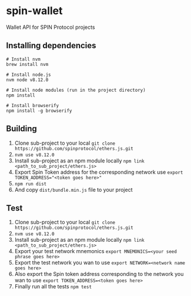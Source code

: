 # spin-wallet
Wallet API for SPIN Protocol projects

## Installing dependencies

```
# Install nvm
brew install nvm

# Install node.js
nvm node v8.12.0

# Install node modules (run in the project directory)
npm install

# Install browserify
npm install -g browserify

```

## Building

1. Clone sub-project to your local `git clone https://github.com/spinprotocol/ethers.js.git`
2. `nvm use v8.12.0`
3. Install sub-project as an npm module locally `npm link <path_to_sub_project/ethers.js>`
4. Export Spin Token address for the corresponding network use `export TOKEN_ADDRESS="<token goes here>"`
5. `npm run dist`
6. And copy `dist/bundle.min.js` file to your project


## Test

1. Clone sub-project to your local `git clone https://github.com/spinprotocol/ethers.js.git`
2. `nvm use v8.12.0`
3. Install sub-project as an npm module locally `npm link <path_to_sub_project/ethers.js>`
4. Export your test network mnemonics `export MNEMONICS=<your seed phrase goes here>`
5. Export the test network you wan to use `export NETWORK=<network name goes here>`
6. Also export the Spin token address corresponding to the network you wan to use `export TOKEN_ADDRESS=<token goes here>`
7. Finally run all the tests `npm test`